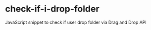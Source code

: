 check-if-i-drop-folder
======================

JavaScript snippet to check if user drop folder via Drag and Drop API